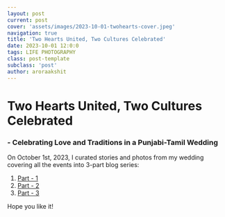 ```yaml
---
layout: post
current: post
cover: 'assets/images/2023-10-01-twohearts-cover.jpeg'
navigation: true
title: 'Two Hearts United, Two Cultures Celebrated'
date: 2023-10-01 12:0:0
tags: LIFE PHOTOGRAPHY
class: post-template
subclass: 'post'
author: aroraakshit
---
```


# Two Hearts United, Two Cultures Celebrated
### - Celebrating Love and Traditions in a Punjabi-Tamil Wedding

On October 1st, 2023, I curated stories and photos from my wedding covering all the events into 3-part blog series:

1. [Part - 1](https://akshit-arora.exposure.co/two-hearts-united-two-cultures-celebrated)
2. [Part - 2](https://akshit-arora.exposure.co/two-hearts-united-two-cultures-celebrated-part-23)
3. [Part - 3](https://akshit-arora.exposure.co/two-hearts-united-two-cultures-celebrated-part-33)

Hope you like it!